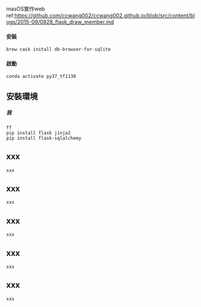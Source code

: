 masOS實作web  
    ref:https://github.com/ccwang002/ccwang002.github.io/blob/src/content/blogs/2015-09/0928_flask_draw_member.md
    
    
#### 安裝  
    brew cask install db-browser-for-sqlite
  
#### 啟動  
    conda activate py37_tf1130
    
## 安裝環境  
##### 我
    ff  
    pip install flask jinja2
    pip install flask-sqlalchemy
    
## xxx
    xxx
    
## xxx
    xxx
    
## xxx
    xxx

## xxx
    xxx
    
## xxx
    xxx
